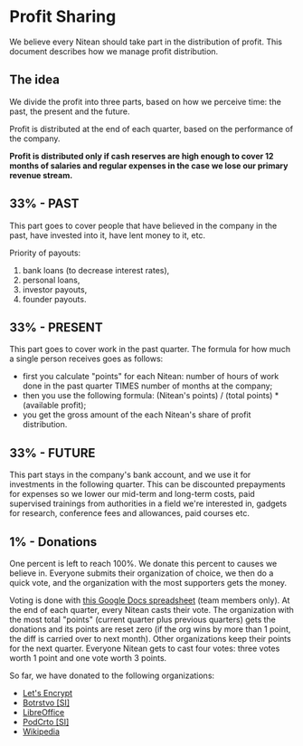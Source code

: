 # Profit Sharing

We believe every Nitean should take part in the distribution of profit. This document describes how we manage profit distribution.


## The idea

We divide the profit into three parts, based on how we perceive time: the past, the present and the future.

Profit is distributed at the end of each quarter, based on the performance of the company.

**Profit is distributed only if cash reserves are high enough to cover 12 months of salaries and regular expenses in the case we lose our primary revenue stream.**


## 33% - PAST

This part goes to cover people that have believed in the company in the past, have invested into it, have lent money to it, etc.

Priority of payouts:
1. bank loans (to decrease interest rates),
2. personal loans,
3. investor payouts,
4. founder payouts.


## 33% - PRESENT

This part goes to cover work in the past quarter. The formula for how much a single person receives goes as follows:

* first you calculate "points" for each Nitean: number of hours of work done in the past quarter TIMES number of months at the company;
* then you use the following formula: (Nitean's points) / (total points) * (available profit);
* you get the gross amount of the each Nitean's share of profit distribution.


## 33% - FUTURE

This part stays in the company's bank account, and we use it for investments in the following quarter. This can be discounted prepayments for expenses so we lower our mid-term and long-term costs, paid supervised trainings from authorities in a field we're interested in, gadgets for research, conference fees and allowances, paid courses etc.


## 1% - Donations

One percent is left to reach 100%. We donate this percent to causes we believe in. Everyone submits their organization of choice, we then do a quick vote, and the organization with the most supporters gets the money.

Voting is done with [this Google Docs spreadsheet](https://docs.google.com/spreadsheets/d/1qDPoaJ6DGBcSvgsVjZgVGRhGbasUmZ5wVZ5wUqw97HY/edit?usp=sharing) (team members only). At the end of each quarter, every Nitean casts their vote. The organization with the most total "points" (current quarter plus previous quarters) gets the donations and its points are reset zero (if the org wins by more than 1 point, the diff is carried over to next month). Other organizations keep their points for the next quarter. Everyone Nitean gets to cast four votes: three votes worth 1 point and one vote worth 3 points.

So far, we have donated to the following organizations:

* [Let's Encrypt](https://letsencrypt.org/)
* [Botrstvo [SI]](https://www.boter.si/)
* [LibreOffice](https://www.libreoffice.org/)
* [PodCrto [SI]](http://podcrto.si/)
* [Wikipedia](https://www.wikipedia.org/)
